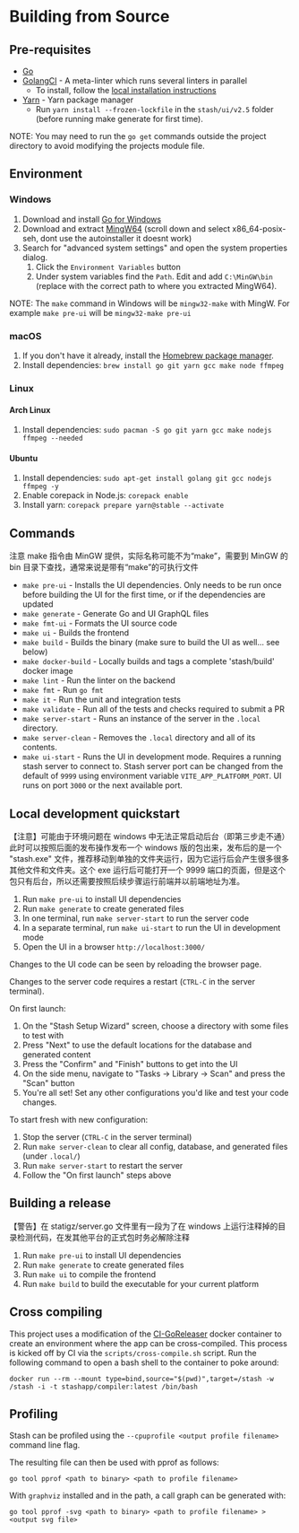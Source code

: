 # Building from Source

## Pre-requisites

* [Go](https://golang.org/dl/)
* [GolangCI](https://golangci-lint.run/) - A meta-linter which runs several linters in parallel
  * To install, follow the [local installation instructions](https://golangci-lint.run/usage/install/#local-installation)
* [Yarn](https://yarnpkg.com/en/docs/install) - Yarn package manager
  * Run `yarn install --frozen-lockfile` in the `stash/ui/v2.5` folder (before running make generate for first time).

NOTE: You may need to run the `go get` commands outside the project directory to avoid modifying the projects module file.

## Environment

### Windows

1. Download and install [Go for Windows](https://golang.org/dl/)
2. Download and extract [MingW64](https://sourceforge.net/projects/mingw-w64/files/) (scroll down and select x86_64-posix-seh, dont use the autoinstaller it doesnt work)
3. Search for "advanced system settings" and open the system properties dialog.
    1. Click the `Environment Variables` button
    2. Under system variables find the `Path`.  Edit and add `C:\MinGW\bin` (replace with the correct path to where you extracted MingW64).

NOTE: The `make` command in Windows will be `mingw32-make` with MingW. For example `make pre-ui` will be `mingw32-make pre-ui`

### macOS

1. If you don't have it already, install the [Homebrew package manager](https://brew.sh).
2. Install dependencies: `brew install go git yarn gcc make node ffmpeg`

### Linux

#### Arch Linux
1. Install dependencies: `sudo pacman -S go git yarn gcc make nodejs ffmpeg --needed`

#### Ubuntu
1. Install dependencies: `sudo apt-get install golang git gcc nodejs ffmpeg -y`
2. Enable corepack in Node.js: `corepack enable`
3. Install yarn: `corepack prepare yarn@stable --activate`

## Commands

注意 make 指令由 MinGW 提供，实际名称可能不为“make”，需要到 MinGW 的 bin 目录下查找，通常来说是带有“make”的可执行文件

* `make pre-ui` - Installs the UI dependencies. Only needs to be run once before building the UI for the first time, or if the dependencies are updated
* `make generate` - Generate Go and UI GraphQL files
* `make fmt-ui` - Formats the UI source code
* `make ui` - Builds the frontend
* `make build` - Builds the binary (make sure to build the UI as well... see below)
* `make docker-build` - Locally builds and tags a complete 'stash/build' docker image
* `make lint` - Run the linter on the backend
* `make fmt` - Run `go fmt`
* `make it` - Run the unit and integration tests
* `make validate` - Run all of the tests and checks required to submit a PR
* `make server-start` - Runs an instance of the server in the `.local` directory.
* `make server-clean` - Removes the `.local` directory and all of its contents.
* `make ui-start` - Runs the UI in development mode. Requires a running stash server to connect to. Stash server port can be changed from the default of `9999` using environment variable `VITE_APP_PLATFORM_PORT`. UI runs on port `3000` or the next available port.

## Local development quickstart

【注意】可能由于环境问题在 windows 中无法正常启动后台（即第三步走不通）此时可以按照后面的发布操作发布一个 windows 版的包出来，发布后的是一个 "stash.exe" 文件，推荐移动到单独的文件夹运行，因为它运行后会产生很多很多其他文件和文件夹。这个 exe 运行后可能打开一个 9999 端口的页面，但是这个包只有后台，所以还需要按照后续步骤运行前端并以前端地址为准。

1. Run `make pre-ui` to install UI dependencies
2. Run `make generate` to create generated files
3. In one terminal, run `make server-start` to run the server code
4. In a separate terminal, run `make ui-start` to run the UI in development mode
5. Open the UI in a browser `http://localhost:3000/`

Changes to the UI code can be seen by reloading the browser page.

Changes to the server code requires a restart (`CTRL-C` in the server terminal).

On first launch:
1. On the "Stash Setup Wizard" screen, choose a directory with some files to test with
2. Press "Next" to use the default locations for the database and generated content
3. Press the "Confirm" and "Finish" buttons to get into the UI
4. On the side menu, navigate to "Tasks -> Library -> Scan" and press the "Scan" button
5. You're all set! Set any other configurations you'd like and test your code changes.

To start fresh with new configuration:
1. Stop the server (`CTRL-C` in the server terminal)
2. Run `make server-clean` to clear all config, database, and generated files (under `.local/`)
3. Run `make server-start` to restart the server
4. Follow the "On first launch" steps above

## Building a release

【警告】在 statigz/server.go 文件里有一段为了在 windows 上运行注释掉的目录检测代码，在发其他平台的正式包时务必解除注释

1. Run `make pre-ui` to install UI dependencies
2. Run `make generate` to create generated files
3. Run `make ui` to compile the frontend
4. Run `make build` to build the executable for your current platform

## Cross compiling

This project uses a modification of the [CI-GoReleaser](https://github.com/bep/dockerfiles/tree/master/ci-goreleaser) docker container to create an environment
where the app can be cross-compiled.  This process is kicked off by CI via the `scripts/cross-compile.sh` script.  Run the following
command to open a bash shell to the container to poke around:

`docker run --rm --mount type=bind,source="$(pwd)",target=/stash -w /stash -i -t stashapp/compiler:latest /bin/bash`

## Profiling

Stash can be profiled using the `--cpuprofile <output profile filename>` command line flag.

The resulting file can then be used with pprof as follows:

`go tool pprof <path to binary> <path to profile filename>`

With `graphviz` installed and in the path, a call graph can be generated with:

`go tool pprof -svg <path to binary> <path to profile filename> > <output svg file>`

